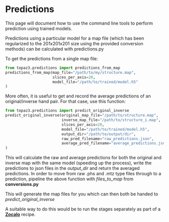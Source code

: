 # Predictions

This page will document how to use the command line tools to perform prediction using trained models.

Predictions using a particular model for a map file (which has been regularized to the 201x201x201 size using the provided conversion methods) can be calculated with predictions.py

To get the predictions from a single map file:
```python
from topaz3.predictions import predictions_from_map
predictions_from_map(map_file="/path/to/my/structure.map",
                     slices_per_axis=20,
                     model_file="/path/to/trained/model.h5"
)
```
More often, it is useful to get and record the average predictions of an original/inverse hand pair.
For that case, use this function:
```python
from topaz3.predictions import predict_original_inverse
predict_original_inverse(original_map_file="/path/to/structure.map",
                         inverse_map_file="/path/to/structure_i.map",
                         slices_per_axis=20,
                         model_file="/path/to/trained/model.h5",
                         output_dir="/path/to/output/dir",
                         raw_pred_filename="raw_predictions.json",
                         average_pred_filename="average_predictions.json"
)
```
This will calculate the raw and average predictions for both the original and inverse map with the same model (speeding up the process), write the predictions to json files in the *output_dir* and return the averaged predictions.
In order to move from raw .phs and .mtz type files through to a prediction, pipeline the above function with *files_to_map* from **conversions.py**

This will generate the map files for you which can then both be handed to *predict_original_inverse*

A suitable way to do this would be to run the stages separately as part of a [**Zocalo**](https://github.com/DiamondLightSource/python-zocalo) recipe.